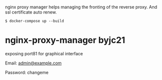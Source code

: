 nginx proxy manager helps managing the fronting of the reverse proxy. And ssl certificate auto renew.

```
$ docker-compose up --build
```

# nginx-proxy-manager byjc21

exposing port81 for graphical interface

Email:    admin@example.com

Password: changeme

